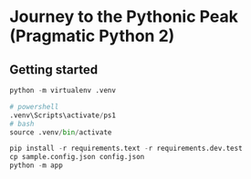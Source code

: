 # Journey to the Pythonic Peak (Pragmatic Python 2)

## Getting started
```python
python -m virtualenv .venv

# powershell
.venv\Scripts\activate/ps1
# bash
source .venv/bin/activate

pip install -r requirements.text -r requirements.dev.test
cp sample.config.json config.json
python -m app
```
